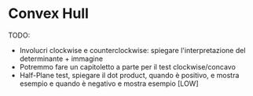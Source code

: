 # Convex Hull

TODO:
- Involucri clockwise e counterclockwise: spiegare l'interpretazione del determinante + immagine
- Potremmo fare un capitoletto a parte per il test clockwise/concavo
- Half-Plane test, spiegare il dot product, quando è positivo, e mostra esempio e quando è negativo e mostra esempio [LOW]
